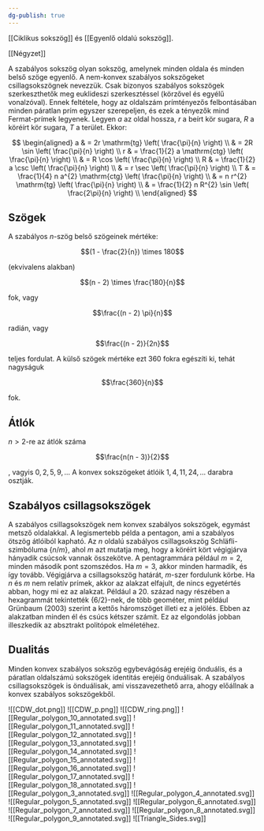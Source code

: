 ```yaml
---
dg-publish: true
---
```

[[Ciklikus sokszög]] és [[Egyenlő oldalú sokszög]].

[[Négyzet]]

A szabályos sokszög olyan sokszög, amelynek minden oldala és minden belső szöge egyenlő. A nem-konvex szabályos sokszögeket csillagsokszögnek nevezzük. Csak bizonyos szabályos sokszögek szerkeszthetők meg euklideszi szerkesztéssel (körzővel és egyélű vonalzóval). Ennek feltétele, hogy az oldalszám prímtényezős felbontásában minden páratlan prím egyszer szerepeljen, és ezek a tényezők mind Fermat-prímek legyenek. Legyen $a$ az oldal hossza, $r$ a beírt kör sugara, $R$ a köréírt kör sugara, $T$ a terület. Ekkor:

$$
\begin{aligned}
a & = 2r \mathrm{tg} \left( \frac{\pi}{n} \right) \\
& = 2R \sin \left( \frac{\pi}{n} \right) \\
r & = \frac{1}{2} a \mathrm{ctg} \left( \frac{\pi}{n} \right) \\
& = R \cos \left( \frac{\pi}{n} \right) \\
R & = \frac{1}{2} a \csc \left( \frac{\pi}{n} \right) \\
& = r \sec \left( \frac{\pi}{n} \right) \\
T & = \frac{1}{4} n a^{2} \mathrm{ctg} \left( \frac{\pi}{n} \right) \\
& = n r^{2} \mathrm{tg} \left( \frac{\pi}{n} \right) \\
& = \frac{1}{2} n R^{2} \sin \left( \frac{2\pi}{n} \right) \\
\end{aligned}
$$

## Szögek

A szabályos $n$-szög belső szögeinek mértéke:

$$(1 - \frac{2}{n}) \times 180$$

(ekvivalens alakban) 

$$(n - 2) \times \frac{180}{n}$$

fok, vagy 

$$\frac{(n - 2) \pi}{n}$$

radián, vagy 

$$\frac{(n - 2)}{2n}$$ 

teljes fordulat. A külső szögek mértéke ezt $360$ fokra egészíti ki, tehát nagyságuk 

$$\frac{360}{n}$$ 

fok.

## Átlók

$n > 2$-re az átlók száma 

$$\frac{n(n - 3)}{2}$$ 

, vagyis $0, 2, 5, 9, ...$ A konvex sokszögeket átlóik $1, 4, 11, 24, ...$ darabra osztják.

## Szabályos csillagsokszögek

A szabályos csillagsokszögek nem konvex szabályos sokszögek, egymást metsző oldalakkal. A legismertebb példa a pentagon, ami a szabályos ötszög átlóiból kapható. Az $n$ oldalú szabályos csillagsokszög Schläfli-szimbóluma $\{n/m\}$, ahol $m$ azt mutatja meg, hogy a köréírt kört végigjárva hányadik csúcsok vannak összekötve. A pentagrammára például $m = 2$, minden második pont szomszédos. Ha $m = 3$, akkor minden harmadik, és így tovább. Végigjárva a csillagsokszög határát, $m$-szer fordulunk körbe. Ha $n$ és $m$ nem relatív prímek, akkor az alakzat elfajult, de nincs egyetértés abban, hogy mi ez az alakzat. Például a $20.$ század nagy részében a hexagrammát tekintették $\{6/2\}$-nek, de több geométer, mint például Grünbaum (2003) szerint a kettős háromszöget illeti ez a jelölés. Ebben az alakzatban minden él és csúcs kétszer számít. Ez az elgondolás jobban illeszkedik az absztrakt politópok elméletéhez.

## Dualitás

Minden konvex szabályos sokszög egybevágóság erejéig önduális, és a páratlan oldalszámú sokszögek identitás erejéig önduálisak. A szabályos csillagsokszögek is önduálisak, ami visszavezethető arra, ahogy előállnak a konvex szabályos sokszögekből.

![[CDW_dot.png]]
![[CDW_p.png]]
![[CDW_ring.png]]
![[Regular_polygon_10_annotated.svg]]
![[Regular_polygon_11_annotated.svg]]
![[Regular_polygon_12_annotated.svg]]
![[Regular_polygon_13_annotated.svg]]
![[Regular_polygon_14_annotated.svg]]
![[Regular_polygon_15_annotated.svg]]
![[Regular_polygon_16_annotated.svg]]
![[Regular_polygon_17_annotated.svg]]
![[Regular_polygon_18_annotated.svg]]
![[Regular_polygon_3_annotated.svg]]
![[Regular_polygon_4_annotated.svg]]
![[Regular_polygon_5_annotated.svg]]
![[Regular_polygon_6_annotated.svg]]
![[Regular_polygon_7_annotated.svg]]
![[Regular_polygon_8_annotated.svg]]
![[Regular_polygon_9_annotated.svg]]
![[Triangle_Sides.svg]]
